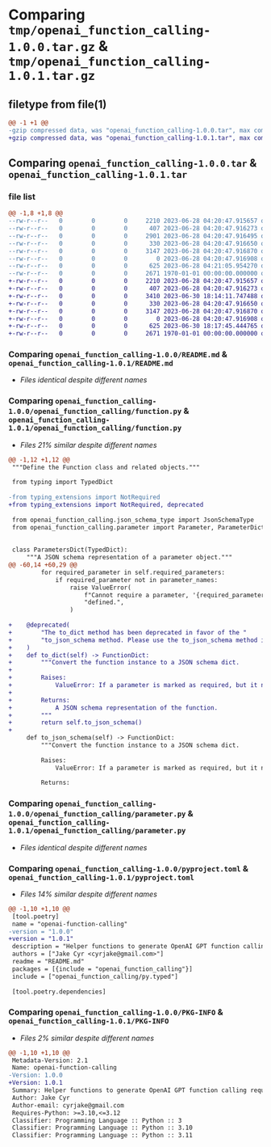 # Comparing `tmp/openai_function_calling-1.0.0.tar.gz` & `tmp/openai_function_calling-1.0.1.tar.gz`

## filetype from file(1)

```diff
@@ -1 +1 @@
-gzip compressed data, was "openai_function_calling-1.0.0.tar", max compression
+gzip compressed data, was "openai_function_calling-1.0.1.tar", max compression
```

## Comparing `openai_function_calling-1.0.0.tar` & `openai_function_calling-1.0.1.tar`

### file list

```diff
@@ -1,8 +1,8 @@
--rw-r--r--   0        0        0     2210 2023-06-28 04:20:47.915657 openai_function_calling-1.0.0/README.md
--rw-r--r--   0        0        0      407 2023-06-28 04:20:47.916273 openai_function_calling-1.0.0/openai_function_calling/__init__.py
--rw-r--r--   0        0        0     2901 2023-06-28 04:20:47.916495 openai_function_calling-1.0.0/openai_function_calling/function.py
--rw-r--r--   0        0        0      330 2023-06-28 04:20:47.916650 openai_function_calling-1.0.0/openai_function_calling/json_schema_type.py
--rw-r--r--   0        0        0     3147 2023-06-28 04:20:47.916870 openai_function_calling-1.0.0/openai_function_calling/parameter.py
--rw-r--r--   0        0        0        0 2023-06-28 04:20:47.916908 openai_function_calling-1.0.0/openai_function_calling/py.typed
--rw-r--r--   0        0        0      625 2023-06-28 04:21:05.954270 openai_function_calling-1.0.0/pyproject.toml
--rw-r--r--   0        0        0     2671 1970-01-01 00:00:00.000000 openai_function_calling-1.0.0/PKG-INFO
+-rw-r--r--   0        0        0     2210 2023-06-28 04:20:47.915657 openai_function_calling-1.0.1/README.md
+-rw-r--r--   0        0        0      407 2023-06-28 04:20:47.916273 openai_function_calling-1.0.1/openai_function_calling/__init__.py
+-rw-r--r--   0        0        0     3410 2023-06-30 18:14:11.747488 openai_function_calling-1.0.1/openai_function_calling/function.py
+-rw-r--r--   0        0        0      330 2023-06-28 04:20:47.916650 openai_function_calling-1.0.1/openai_function_calling/json_schema_type.py
+-rw-r--r--   0        0        0     3147 2023-06-28 04:20:47.916870 openai_function_calling-1.0.1/openai_function_calling/parameter.py
+-rw-r--r--   0        0        0        0 2023-06-28 04:20:47.916908 openai_function_calling-1.0.1/openai_function_calling/py.typed
+-rw-r--r--   0        0        0      625 2023-06-30 18:17:45.444765 openai_function_calling-1.0.1/pyproject.toml
+-rw-r--r--   0        0        0     2671 1970-01-01 00:00:00.000000 openai_function_calling-1.0.1/PKG-INFO
```

### Comparing `openai_function_calling-1.0.0/README.md` & `openai_function_calling-1.0.1/README.md`

 * *Files identical despite different names*

### Comparing `openai_function_calling-1.0.0/openai_function_calling/function.py` & `openai_function_calling-1.0.1/openai_function_calling/function.py`

 * *Files 21% similar despite different names*

```diff
@@ -1,12 +1,12 @@
 """Define the Function class and related objects."""
 
 from typing import TypedDict
 
-from typing_extensions import NotRequired
+from typing_extensions import NotRequired, deprecated
 
 from openai_function_calling.json_schema_type import JsonSchemaType
 from openai_function_calling.parameter import Parameter, ParameterDict
 
 
 class ParametersDict(TypedDict):
     """A JSON schema representation of a parameter object."""
@@ -60,14 +60,29 @@
         for required_parameter in self.required_parameters:
             if required_parameter not in parameter_names:
                 raise ValueError(
                     f"Cannot require a parameter, '{required_parameter}', that is not "
                     "defined.",
                 )
 
+    @deprecated(
+        "The to_dict method has been deprecated in favor of the "
+        "to_json_schema method. Please use the to_json_schema method instead.",
+    )
+    def to_dict(self) -> FunctionDict:
+        """Convert the function instance to a JSON schema dict.
+
+        Raises:
+            ValueError: If a parameter is marked as required, but it not defined.
+
+        Returns:
+            A JSON schema representation of the function.
+        """
+        return self.to_json_schema()
+
     def to_json_schema(self) -> FunctionDict:
         """Convert the function instance to a JSON schema dict.
 
         Raises:
             ValueError: If a parameter is marked as required, but it not defined.
 
         Returns:
```

### Comparing `openai_function_calling-1.0.0/openai_function_calling/parameter.py` & `openai_function_calling-1.0.1/openai_function_calling/parameter.py`

 * *Files identical despite different names*

### Comparing `openai_function_calling-1.0.0/pyproject.toml` & `openai_function_calling-1.0.1/pyproject.toml`

 * *Files 14% similar despite different names*

```diff
@@ -1,10 +1,10 @@
 [tool.poetry]
 name = "openai-function-calling"
-version = "1.0.0"
+version = "1.0.1"
 description = "Helper functions to generate OpenAI GPT function calling requests."
 authors = ["Jake Cyr <cyrjake@gmail.com>"]
 readme = "README.md"
 packages = [{include = "openai_function_calling"}]
 include = ["openai_function_calling/py.typed"]
 
 [tool.poetry.dependencies]
```

### Comparing `openai_function_calling-1.0.0/PKG-INFO` & `openai_function_calling-1.0.1/PKG-INFO`

 * *Files 2% similar despite different names*

```diff
@@ -1,10 +1,10 @@
 Metadata-Version: 2.1
 Name: openai-function-calling
-Version: 1.0.0
+Version: 1.0.1
 Summary: Helper functions to generate OpenAI GPT function calling requests.
 Author: Jake Cyr
 Author-email: cyrjake@gmail.com
 Requires-Python: >=3.10,<=3.12
 Classifier: Programming Language :: Python :: 3
 Classifier: Programming Language :: Python :: 3.10
 Classifier: Programming Language :: Python :: 3.11
```

